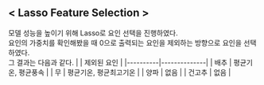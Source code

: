 ## < Lasso Feature Selection >
모델 성능을 높이기 위해 Lasso로 요인 선택을 진행하였다. <br>
요인의 가중치를 확인해봤을 때 0으로 출력되는 요인을 제외하는 방향으로 요인을 선택하였다. <br>
그 결과는 다음과 같다.
|          | 제외된 요인 |
|----------|--------------|
| 배추 | 평균기온, 평균풍속 |
| 무 | 평균기온, 평균최고기온 |
| 양파 | 없음 |
| 건고추 | 없음 |
